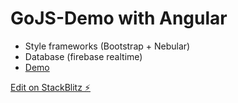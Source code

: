 # GoJS-Demo with Angular

-   Style frameworks (Bootstrap + Nebular)
-   Database (firebase realtime)
-   [Demo](https://angular-ivy-7xagz4.stackblitz.io/)

[Edit on StackBlitz ⚡️](https://stackblitz.com/edit/angular-ivy-7xagz4)
